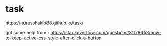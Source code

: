 # task


https://nurusshakib88.github.io/task/


got some help from : https://stackoverflow.com/questions/31178653/how-to-keep-active-css-style-after-click-a-button
